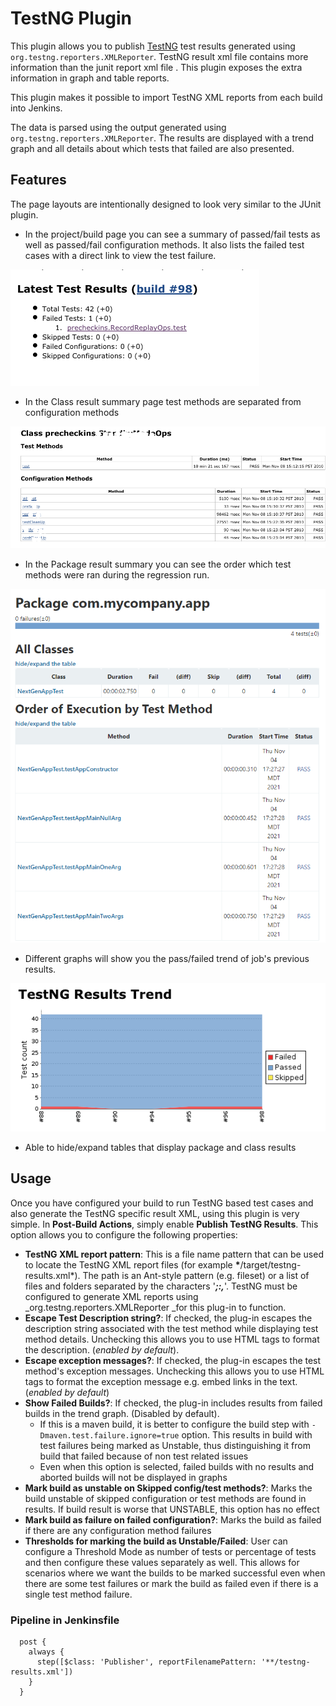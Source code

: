 # TestNG Plugin

This plugin allows you to publish [TestNG](https://testng.org/doc/) test results generated
using `org.testng.reporters.XMLReporter`. TestNG result xml file contains
more information than the junit report xml file . This plugin exposes
the extra information in graph and table reports.

This plugin makes it possible to import TestNG XML reports from each
build into Jenkins.

The data is parsed using the output generated using
`org.testng.reporters.XMLReporter`. The results are displayed with a
trend graph and all details about which tests that failed are also
presented.

## Features

The page layouts are intentionally designed to look very similar to
the JUnit plugin.

-   In the project/build page you can see a summary of passed/fail tests
    as well as passed/fail configuration methods. It also lists the
    failed test cases with a direct link to view the test failure.

![](docs/images/test-summary.png)

-   In the Class result summary page test methods are separated from
    configuration methods

![](docs/images/test-result.png)

-   In the Package result summary you can see the order which test
    methods were ran during the regression run.

![](docs/images/execution-order.png)

-   Different graphs will show you the pass/failed trend of job's
    previous results.

![](docs/images/test-graph.png)

-   Able to hide/expand tables that display package and class results

## Usage

Once you have configured your build to run TestNG based test cases and
also generate the TestNG specific result XML, using this plugin is very
simple. In **Post-Build Actions**, simply enable **Publish TestNG
Results**. This option allows you to configure the following properties:

-   **TestNG XML report pattern**: This is a file name pattern that can
    be used to locate the TestNG XML report files (for example
    **\***/target/testng-results.xml\*). The path is an Ant-style
    pattern (e.g. fileset) or a list of files and folders separated by
    the characters '***;:,***'. TestNG must be configured to generate
    XML reports using \_org.testng.reporters.XMLReporter \_for this
    plug-in to function.
-   **Escape Test Description string?**: If checked, the plug-in escapes
    the description string associated with the test method while
    displaying test method details. Unchecking this allows you to use
    HTML tags to format the description. (*enabled by default*).
-   **Escape exception messages?**: If checked, the plug-in escapes the
    test method's exception messages. Unchecking this allows you to use
    HTML tags to format the exception message e.g. embed links in the
    text. (*enabled by default*)
-   **Show Failed Builds?**: If checked, the plug-in includes results
    from failed builds in the trend graph. (Disabled by default).
    -   If this is a maven build, it is better to configure the build
        step with `-Dmaven.test.failure.ignore=true` option. This
        results in build with test failures being marked as Unstable,
        thus distinguishing it from build that failed because of non
        test related issues
    -   Even when this option is selected, failed builds with no results
        and aborted builds will not be displayed in graphs
-   **Mark build as unstable on Skipped config/test methods?**: Marks
    the build unstable of skipped configuration or test methods are
    found in results. If build result is worse that UNSTABLE, this
    option has no effect
-   **Mark build as failure on failed configuration?**: Marks the build
    as failed if there are any configuration method failures
-   **Thresholds for marking the build as Unstable/Failed**: User can
    configure a Threshold Mode as number of tests or percentage of tests
    and then configure these values separately as well. This allows for
    scenarios where we want the builds to be marked successful even when
    there are some test failures or mark the build as failed even if
    there is a single test method failure.

### Pipeline in Jenkinsfile

```
  post {
    always {
      step([$class: 'Publisher', reportFilenamePattern: '**/testng-results.xml'])
    }
  }
```